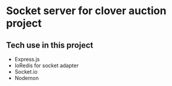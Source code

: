 # Socket server for clover auction project

## Tech use in this project

-   Express.js
-   IoRedis for socket adapter
-   Socket.io
-   Nodemon
